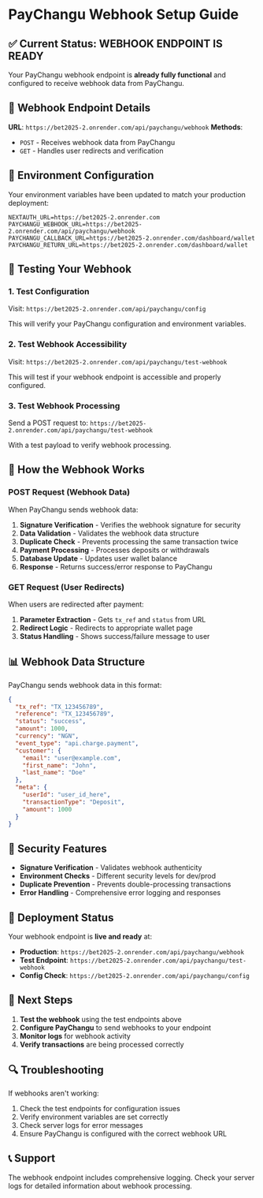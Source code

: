 # PayChangu Webhook Setup Guide

## ✅ Current Status: WEBHOOK ENDPOINT IS READY

Your PayChangu webhook endpoint is **already fully functional** and configured to receive webhook data from PayChangu.

## 📍 Webhook Endpoint Details

**URL**: `https://bet2025-2.onrender.com/api/paychangu/webhook`
**Methods**: 
- `POST` - Receives webhook data from PayChangu
- `GET` - Handles user redirects and verification

## 🔧 Environment Configuration

Your environment variables have been updated to match your production deployment:

```env
NEXTAUTH_URL=https://bet2025-2.onrender.com
PAYCHANGU_WEBHOOK_URL=https://bet2025-2.onrender.com/api/paychangu/webhook
PAYCHANGU_CALLBACK_URL=https://bet2025-2.onrender.com/dashboard/wallet
PAYCHANGU_RETURN_URL=https://bet2025-2.onrender.com/dashboard/wallet
```

## 🧪 Testing Your Webhook

### 1. Test Configuration
Visit: `https://bet2025-2.onrender.com/api/paychangu/config`

This will verify your PayChangu configuration and environment variables.

### 2. Test Webhook Accessibility
Visit: `https://bet2025-2.onrender.com/api/paychangu/test-webhook`

This will test if your webhook endpoint is accessible and properly configured.

### 3. Test Webhook Processing
Send a POST request to: `https://bet2025-2.onrender.com/api/paychangu/test-webhook`

With a test payload to verify webhook processing.

## 🔄 How the Webhook Works

### POST Request (Webhook Data)
When PayChangu sends webhook data:

1. **Signature Verification** - Verifies the webhook signature for security
2. **Data Validation** - Validates the webhook data structure
3. **Duplicate Check** - Prevents processing the same transaction twice
4. **Payment Processing** - Processes deposits or withdrawals
5. **Database Update** - Updates user wallet balance
6. **Response** - Returns success/error response to PayChangu

### GET Request (User Redirects)
When users are redirected after payment:

1. **Parameter Extraction** - Gets `tx_ref` and `status` from URL
2. **Redirect Logic** - Redirects to appropriate wallet page
3. **Status Handling** - Shows success/failure message to user

## 📊 Webhook Data Structure

PayChangu sends webhook data in this format:

```json
{
  "tx_ref": "TX_123456789",
  "reference": "TX_123456789",
  "status": "success",
  "amount": 1000,
  "currency": "NGN",
  "event_type": "api.charge.payment",
  "customer": {
    "email": "user@example.com",
    "first_name": "John",
    "last_name": "Doe"
  },
  "meta": {
    "userId": "user_id_here",
    "transactionType": "Deposit",
    "amount": 1000
  }
}
```

## 🔐 Security Features

- **Signature Verification** - Validates webhook authenticity
- **Environment Checks** - Different security levels for dev/prod
- **Duplicate Prevention** - Prevents double-processing transactions
- **Error Handling** - Comprehensive error logging and responses

## 🚀 Deployment Status

Your webhook endpoint is **live and ready** at:
- **Production**: `https://bet2025-2.onrender.com/api/paychangu/webhook`
- **Test Endpoint**: `https://bet2025-2.onrender.com/api/paychangu/test-webhook`
- **Config Check**: `https://bet2025-2.onrender.com/api/paychangu/config`

## 📝 Next Steps

1. **Test the webhook** using the test endpoints above
2. **Configure PayChangu** to send webhooks to your endpoint
3. **Monitor logs** for webhook activity
4. **Verify transactions** are being processed correctly

## 🔍 Troubleshooting

If webhooks aren't working:

1. Check the test endpoints for configuration issues
2. Verify environment variables are set correctly
3. Check server logs for error messages
4. Ensure PayChangu is configured with the correct webhook URL

## 📞 Support

The webhook endpoint includes comprehensive logging. Check your server logs for detailed information about webhook processing. 